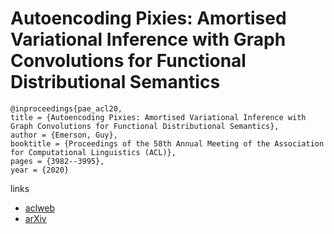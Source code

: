 # Autoencoding Pixies: Amortised Variational Inference with Graph Convolutions for Functional Distributional Semantics

```
@inproceedings{pae_acl20,
title = {Autoencoding Pixies: Amortised Variational Inference with Graph Convolutions for Functional Distributional Semantics},
author = {Emerson, Guy},
booktitle = {Proceedings of the 58th Annual Meeting of the Association for Computational Linguistics (ACL)},
pages = {3982--3995},
year = {2020}
```

links
- [aclweb](https://www.aclweb.org/anthology/2020.acl-main.367/)
- [arXiv](https://arxiv.org/abs/2005.02991)
